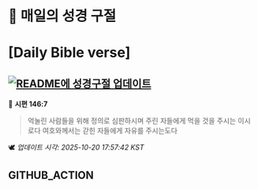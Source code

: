 # 🙏 매일의 성경 구절
# [Daily Bible verse]
## [![README에 성경구절 업데이트](https://github.com/DONGSUKA/first_test/actions/workflows/update-readme-bible.yml/badge.svg)](https://github.com/DONGSUKA/first_test/actions/workflows/update-readme-bible.yml)
<!-- START_BIBLE_VERSE -->
📖 **시편 146:7**
> 억눌린 사람들을 위해 정의로 심판하시며 주린 자들에게 먹을 것을 주시는 이시로다 여호와께서는 갇힌 자들에게 자유를 주시는도다

🕊️ _업데이트 시각: 2025-10-20 17:57:42 KST_
  <!-- END_BIBLE_VERSE -->
## GITHUB_ACTION
